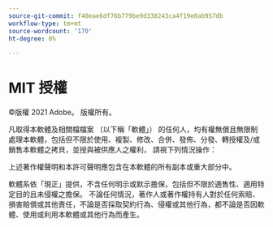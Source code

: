 ```yaml
---
source-git-commit: f40eae6df76b779be9d338243ca4f19e0ab957db
workflow-type: tm+mt
source-wordcount: '170'
ht-degree: 0%

---
```

# MIT 授權

©版權 2021 Adobe。 版權所有。

凡取得本軟體及相關檔檔案 （以下稱「軟體」） 的任何人，均有權無償且無限制處理本軟體，包括但不限於使用、複製、修改、合併、發佈、分發、轉授權及/或銷售本軟體之拷貝，並授與被供應人之權利， 請視下列情況操作：

上述著作權聲明和本許可聲明應包含在本軟體的所有副本或重大部分中。

軟體系依「現正」提供，不含任何明示或默示擔保，包括但不限於適售性、適用特定目的且未侵權之擔保。 不論任何情況，著作人或著作權持有人對於任何索賠、損害賠償或其他責任，不論是否採取契約行為、侵權或其他行為，都不論是否因軟體、使用或利用本軟體或其他行為而產生。
